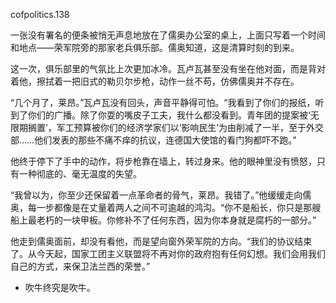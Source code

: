 cofpolitics.138

一张没有署名的便条被悄无声息地放在了儒奥办公室的桌上，上面只写着一个时间和地点——荣军院旁的那家老兵俱乐部。儒奥知道，这是清算时刻的到来。

这一次，俱乐部里的气氛比上次更加冰冷。瓦卢瓦甚至没有坐在他对面，而是背对着他，擦拭着一把旧式的勒贝尔步枪，动作一丝不苟，仿佛儒奥并不存在。

“几个月了，莱昂。”瓦卢瓦没有回头，声音平静得可怕。“我看到了你们的报纸，听到了你们的广播。除了你耍的嘴皮子工夫，我什么都没看到。青年团的提案被‘无限期搁置’，军工预算被你们的经济学家们以‘影响民生’为由削减了一半，至于外交部……他们发表的那些不痛不痒的抗议，连德国大使馆的看门狗都吓不跑。”

他终于停下了手中的动作，将步枪靠在墙上，转过身来。他的眼神里没有愤怒，只有一种彻底的、毫无温度的失望。

“我曾以为，你至少还保留着一点革命者的骨气，莱昂。我错了。”他缓缓走向儒奥，每一步都像是在丈量着两人之间不可逾越的鸿沟。“你不是船长，你只是那艘船上最老朽的一块甲板。你修补不了任何东西，因为你本身就是腐朽的一部分。”

他走到儒奥面前，却没有看他，而是望向窗外荣军院的方向。“我们的协议结束了。从今天起，国家工团主义联盟将不再对你的政府抱有任何幻想。我们会用我们自己的方式，来保卫法兰西的荣誉。”

* 吹牛终究是吹牛。